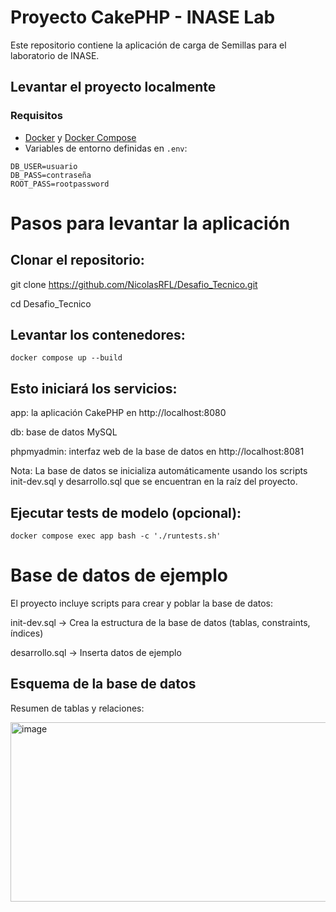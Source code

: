 # Proyecto CakePHP - INASE Lab

Este repositorio contiene la aplicación de carga de Semillas para el laboratorio de INASE.

## Levantar el proyecto localmente

### Requisitos

- [Docker](https://www.docker.com/) y [Docker Compose](https://docs.docker.com/compose/)
- Variables de entorno definidas en `.env`:

```text
DB_USER=usuario
DB_PASS=contraseña
ROOT_PASS=rootpassword
```

# Pasos para levantar la aplicación

## Clonar el repositorio:

git clone https://github.com/NicolasRFL/Desafio_Tecnico.git

cd Desafio_Tecnico


## Levantar los contenedores:

```text
docker compose up --build
```

## Esto iniciará los servicios:

app: la aplicación CakePHP en http://localhost:8080

db: base de datos MySQL

phpmyadmin: interfaz web de la base de datos en http://localhost:8081

Nota: La base de datos se inicializa automáticamente usando los scripts init-dev.sql y desarrollo.sql que se encuentran en la raíz del proyecto.

## Ejecutar tests de modelo (opcional):

```text
docker compose exec app bash -c './runtests.sh'
```

# Base de datos de ejemplo

El proyecto incluye scripts para crear y poblar la base de datos:

init-dev.sql → Crea la estructura de la base de datos (tablas, constraints, índices)

desarrollo.sql → Inserta datos de ejemplo

## Esquema de la base de datos

Resumen de tablas y relaciones:

<img width="703" height="287" alt="image" src="https://github.com/user-attachments/assets/4c3707ef-bdfd-401d-b347-7cd1a5d0f78d" />
